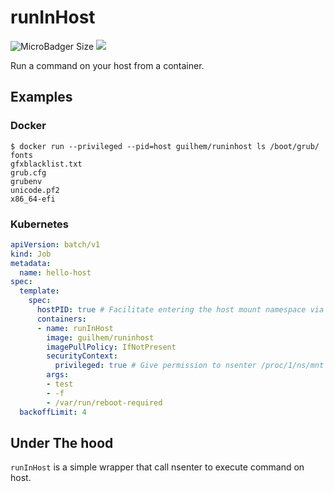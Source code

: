 # runInHost

![MicroBadger Size](https://img.shields.io/microbadger/image-size/guilhem/runinhost)
[![](https://images.microbadger.com/badges/version/guilhem/runinhost.svg)](https://microbadger.com/images/guilhem/runinhost "Get your own version badge on microbadger.com")

Run a command on your host from a container.

## Examples

### Docker

```
$ docker run --privileged --pid=host guilhem/runinhost ls /boot/grub/
fonts
gfxblacklist.txt
grub.cfg
grubenv
unicode.pf2
x86_64-efi
```

### Kubernetes

```yaml
apiVersion: batch/v1
kind: Job
metadata:
  name: hello-host
spec:
  template:
    spec:
      hostPID: true # Facilitate entering the host mount namespace via init
      containers:
      - name: runInHost
        image: guilhem/runinhost
        imagePullPolicy: IfNotPresent
        securityContext:
          privileged: true # Give permission to nsenter /proc/1/ns/mnt
        args:
        - test
        - -f
        - /var/run/reboot-required
  backoffLimit: 4
```

## Under The hood

`runInHost` is a simple wrapper that call nsenter to execute command on host.
